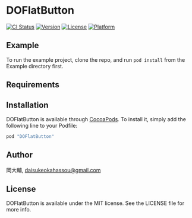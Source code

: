 # DOFlatButton

[![CI Status](http://img.shields.io/travis/岡大輔/DOFlatButton.svg?style=flat)](https://travis-ci.org/岡大輔/DOFlatButton)
[![Version](https://img.shields.io/cocoapods/v/DOFlatButton.svg?style=flat)](http://cocoapods.org/pods/DOFlatButton)
[![License](https://img.shields.io/cocoapods/l/DOFlatButton.svg?style=flat)](http://cocoapods.org/pods/DOFlatButton)
[![Platform](https://img.shields.io/cocoapods/p/DOFlatButton.svg?style=flat)](http://cocoapods.org/pods/DOFlatButton)

## Example

To run the example project, clone the repo, and run `pod install` from the Example directory first.

## Requirements

## Installation

DOFlatButton is available through [CocoaPods](http://cocoapods.org). To install
it, simply add the following line to your Podfile:

```ruby
pod "DOFlatButton"
```

## Author

岡大輔, daisukeokahassou@gmail.com

## License

DOFlatButton is available under the MIT license. See the LICENSE file for more info.
